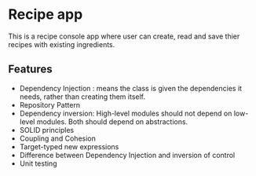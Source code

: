 ﻿# Recipe app

This is a recipe console app where user can create, read and save thier recipes with existing ingredients.

## Features

- Dependency Injection : means the class is given the dependencies it needs, rather than creating them itself.
- Repository Pattern
- Dependency inversion: High-level modules should not depend on low-level modules. Both should depend on abstractions.
- SOLID principles
- Coupling and Cohesion
- Target-typed new expressions
- Difference between Dependency Injection and inversion of control
- Unit testing